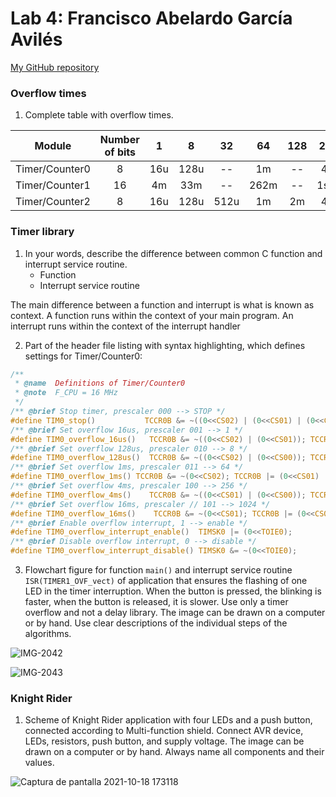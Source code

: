 # Lab 4: Francisco Abelardo García Avilés


   [My GitHub repository](https://github.com/franciscogrca/Digital-electronics-2)


### Overflow times

1. Complete table with overflow times.

| **Module** | **Number of bits** | **1** | **8** | **32** | **64** | **128** | **256** | **1024** |
| :-: | :-: | :-: | :-: | :-: | :-: | :-: | :-: | :-: |
| Timer/Counter0 | 8  | 16u | 128u | -- | 1m | -- | 4m | 16m |
| Timer/Counter1 | 16 |  4m   |   33m   | -- | 262m | -- | 1sec | 42sec |
| Timer/Counter2 | 8  |  16u   |   128u   |  512u  | 1m |  2m  | 4m | 16m |


### Timer library

1. In your words, describe the difference between common C function and interrupt service routine.
   * Function
   * Interrupt service routine

The main difference between a function and interrupt is what is known as context. A function runs within the context of your main program. An interrupt runs within the context of the interrupt handler

2. Part of the header file listing with syntax highlighting, which defines settings for Timer/Counter0:

```c
/**
 * @name  Definitions of Timer/Counter0
 * @note  F_CPU = 16 MHz
 */
/** @brief Stop timer, prescaler 000 --> STOP */
#define TIM0_stop()           TCCR0B &= ~((0<<CS02) | (0<<CS01) | (0<<CS00));
/** @brief Set overflow 16us, prescaler 001 --> 1 */
#define TIM0_overflow_16us()   TCCR0B &= ~((0<<CS02) | (0<<CS01)); TCCR0B |= (0<<CS00);
/** @brief Set overflow 128us, prescaler 010 --> 8 */
#define TIM0_overflow_128us()  TCCR0B &= ~((0<<CS02) | (0<<CS00)); TCCR0B |= (0<<CS01);
/** @brief Set overflow 1ms, prescaler 011 --> 64 */
#define TIM0_overflow_1ms() TCCR0B &= ~(0<<CS02); TCCR0B |= (0<<CS01) | (0<<CS00);
/** @brief Set overflow 4ms, prescaler 100 --> 256 */
#define TIM0_overflow_4ms()    TCCR0B &= ~((0<<CS01) | (0<<CS00)); TCCR0B |= (0<<CS02);
/** @brief Set overflow 16ms, prescaler // 101 --> 1024 */
#define TIM0_overflow_16ms()    TCCR0B &= ~(0<<CS01); TCCR0B |= (0<<CS02) | (0<<CS00);
/** @brief Enable overflow interrupt, 1 --> enable */
#define TIM0_overflow_interrupt_enable()  TIMSK0 |= (0<<TOIE0);
/** @brief Disable overflow interrupt, 0 --> disable */
#define TIM0_overflow_interrupt_disable() TIMSK0 &= ~(0<<TOIE0);
```

3. Flowchart figure for function `main()` and interrupt service routine `ISR(TIMER1_OVF_vect)` of application that ensures the flashing of one LED in the timer interruption. When the button is pressed, the blinking is faster, when the button is released, it is slower. Use only a timer overflow and not a delay library. The image can be drawn on a computer or by hand. Use clear descriptions of the individual steps of the algorithms.


![IMG-2042](https://user-images.githubusercontent.com/91128800/137816970-3153ad08-2da3-48aa-9822-4752354d8448.jpg)

 ![IMG-2043](https://user-images.githubusercontent.com/91128800/137816968-9700278f-5a02-45aa-9779-f584d252de4e.jpg)



### Knight Rider

1. Scheme of Knight Rider application with four LEDs and a push button, connected according to Multi-function shield. Connect AVR device, LEDs, resistors, push button, and supply voltage. The image can be drawn on a computer or by hand. Always name all components and their values.

 ![Captura de pantalla 2021-10-18 173118](https://user-images.githubusercontent.com/91128800/137763381-992f8849-e1bc-4c62-b6d3-805c6328211e.png)

